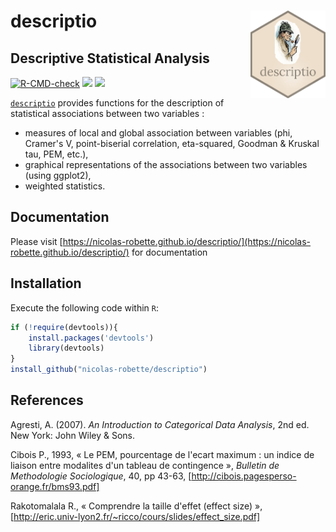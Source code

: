 # **descriptio** <img src="man/figures/descriptio.png" height=140px width=120px alt="" align="right" />

## Descriptive Statistical Analysis

<!-- badges: start -->
[![R-CMD-check](https://github.com/nicolas-robette/descriptio/actions/workflows/R-CMD-check.yaml/badge.svg)](https://github.com/nicolas-robette/descriptio/actions/workflows/R-CMD-check.yaml)
  [![](https://www.r-pkg.org/badges/version/descriptio?color=blue)](https://cran.r-project.org/package=descriptio)
  [![](http://cranlogs.r-pkg.org/badges/last-month/descriptio?color=orange)](https://cran.r-project.org/package=descriptio)
<!-- badges: end -->

[`descriptio`](https://nicolas-robette.github.io/descriptio/) provides functions for the description of statistical associations between two variables :

* measures of local and global association between variables (phi, Cramer's V, point-biserial correlation, eta-squared, Goodman & Kruskal tau, PEM, etc.),
* graphical representations of the associations between two variables (using ggplot2),
* weighted statistics.

## Documentation

Please visit [https://nicolas-robette.github.io/descriptio/](https://nicolas-robette.github.io/descriptio/) for documentation

## Installation

Execute the following code within `R`:

``` r
if (!require(devtools)){
    install.packages('devtools')
    library(devtools)
}
install_github("nicolas-robette/descriptio")
```

## References

Agresti, A. (2007). *An Introduction to Categorical Data Analysis*, 2nd ed. New York: John Wiley & Sons.

Cibois P., 1993, « Le PEM, pourcentage de l'ecart maximum : un indice de liaison entre modalites d'un tableau de contingence », *Bulletin de Methodologie Sociologique*, 40, pp 43-63, [http://cibois.pagesperso-orange.fr/bms93.pdf]

Rakotomalala R., « Comprendre la taille d'effet (effect size) », [http://eric.univ-lyon2.fr/~ricco/cours/slides/effect_size.pdf]
